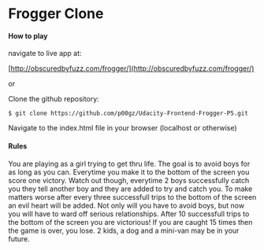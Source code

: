 Frogger Clone
=============

#### How to play

navigate to live app at:

[http://obscuredbyfuzz.com/frogger/](http://obscuredbyfuzz.com/frogger/)

or

Clone the github repository:

    $ git clone https://github.com/p00gz/Udacity-Frontend-Frogger-P5.git

Navigate to the index.html file in your browser (localhost or otherwise)

#### Rules

You are playing as a girl trying to get thru life. The goal is to avoid boys for as long as you can.
Everytime you make it to the bottom of the screen you score one victory. Watch out though, everytime 2 boys
successfully catch you they tell another boy and they are added to try and catch you. To make matters worse after
every three successfull trips to the bottom of the screen an evil heart will be added. Not only will you have to avoid boys,
but now you will have to ward off serious relationships. After 10 successfull trips to the bottom of the screen you are victorious!
If you are caught 15 times then the game is over, you lose. 2 kids, a dog and a mini-van may be in your future.



